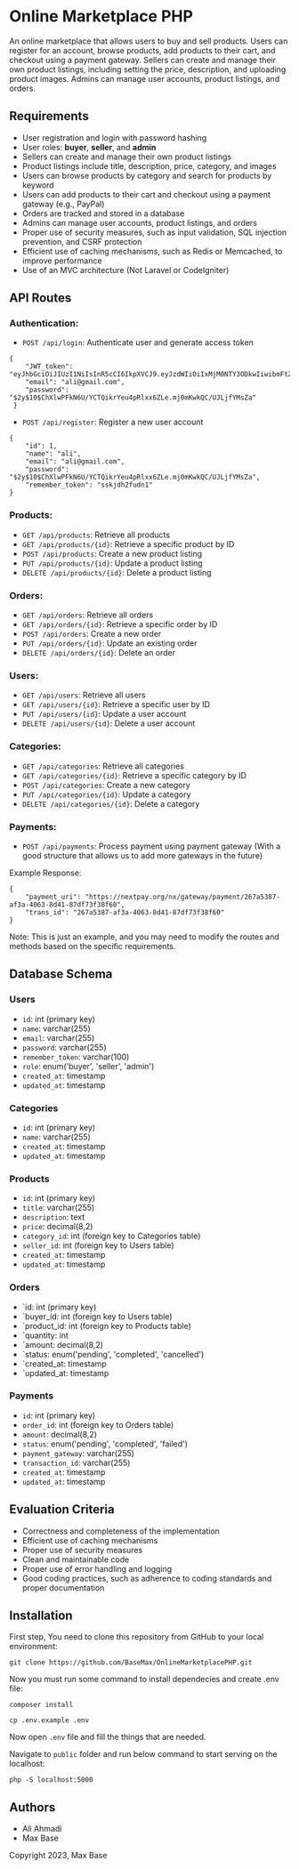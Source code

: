 # Online Marketplace PHP

An online marketplace that allows users to buy and sell products. Users can register for an account, browse products, add products to their cart, and checkout using a payment gateway. Sellers can create and manage their own product listings, including setting the price, description, and uploading product images. Admins can manage user accounts, product listings, and orders.

## Requirements

- User registration and login with password hashing
- User roles: **buyer**, **seller**, and **admin**
- Sellers can create and manage their own product listings
- Product listings include title, description, price, category, and images
- Users can browse products by category and search for products by keyword
- Users can add products to their cart and checkout using a payment gateway (e.g., PayPal)
- Orders are tracked and stored in a database
- Admins can manage user accounts, product listings, and orders
- Proper use of security measures, such as input validation, SQL injection prevention, and CSRF protection
- Efficient use of caching mechanisms, such as Redis or Memcached, to improve performance
- Use of an MVC architecture (Not Laravel or CodeIgniter)

## API Routes

### Authentication:

- `POST /api/login`: Authenticate user and generate access token

```console
{
    "JWT_token": "eyJhbGciOiJIUzI1NiIsInR5cCI6IkpXVCJ9.eyJzdWIiOiIxMjM0NTY3ODkwIiwibmFtZSI6IkpvaG4gRG9lIiwiaWF0IjoxNTE2MjM5MDIyfQ.SflKxwRJSMeKKF2QT4fwpMeJf36POk6yJV_adQssw5c",
    "email": "ali@gmail.com",
    "password": "$2y$10$ChXlwPFkN6U/YCTQikrYeu4pRlxx6ZLe.mj0mKwkQC/UJLjfYMsZa"
 }
```

- `POST /api/register`: Register a new user account

```console
{
    "id": 1,
    "name": "ali",
    "email": "ali@gmail.com",
    "password": "$2y$10$ChXlwPFkN6U/YCTQikrYeu4pRlxx6ZLe.mj0mKwkQC/UJLjfYMsZa",
    "remember_token": "sskjdh2fudn1"
}
```

### Products:

- `GET /api/products`: Retrieve all products
- `GET /api/products/{id}`: Retrieve a specific product by ID
- `POST /api/products`: Create a new product listing
- `PUT /api/products/{id}`: Update a product listing
- `DELETE /api/products/{id}`: Delete a product listing

### Orders:

- `GET /api/orders`: Retrieve all orders
- `GET /api/orders/{id}`: Retrieve a specific order by ID
- `POST /api/orders`: Create a new order
- `PUT /api/orders/{id}`: Update an existing order
- `DELETE /api/orders/{id}`: Delete an order

### Users:

- `GET /api/users`: Retrieve all users
- `GET /api/users/{id}`: Retrieve a specific user by ID
- `PUT /api/users/{id}`: Update a user account
- `DELETE /api/users/{id}`: Delete a user account

### Categories:

- `GET /api/categories`: Retrieve all categories
- `GET /api/categories/{id}`: Retrieve a specific category by ID
- `POST /api/categories`: Create a new category
- `PUT /api/categories/{id}`: Update a category
- `DELETE /api/categories/{id}`: Delete a category

### Payments:

- `POST /api/payments`: Process payment using payment gateway (With a good structure that allows us to add more gateways in the future)

Example Response:

```console
{
    "payment_uri": "https://nextpay.org/nx/gateway/payment/267a5387-af3a-4063-8d41-87df73f38f60",
    "trans_id": "267a5387-af3a-4063-8d41-87df73f38f60"
}
```

Note: This is just an example, and you may need to modify the routes and methods based on the specific requirements.

## Database Schema

### Users

- `id`: int (primary key)
- `name`: varchar(255)
- `email`: varchar(255)
- `password`: varchar(255)
- `remember_token`: varchar(100)
- `role`: enum('buyer', 'seller', 'admin')
- `created_at`: timestamp
- `updated_at`: timestamp

### Categories

- `id`: int (primary key)
- `name`: varchar(255)
- `created_at`: timestamp
- `updated_at`: timestamp

### Products

- `id`: int (primary key)
- `title`: varchar(255)
- `description`: text
- `price`: decimal(8,2)
- `category_id`: int (foreign key to Categories table)
- `seller_id`: int (foreign key to Users table)
- `created_at`: timestamp
- `updated_at`: timestamp

### Orders

- `id: int (primary key)
- `buyer_id: int (foreign key to Users table)
- `product_id: int (foreign key to Products table)
- `quantity: int
- `amount: decimal(8,2)
- `status: enum('pending', 'completed', 'cancelled')
- `created_at: timestamp
- `updated_at: timestamp

### Payments

- `id`: int (primary key)
- `order_id`: int (foreign key to Orders table)
- `amount`: decimal(8,2)
- `status`: enum('pending', 'completed', 'failed')
- `payment_gateway`: varchar(255)
- `transaction_id`: varchar(255)
- `created_at`: timestamp
- `updated_at`: timestamp

## Evaluation Criteria

- Correctness and completeness of the implementation
- Efficient use of caching mechanisms
- Proper use of security measures
- Clean and maintainable code
- Proper use of error handling and logging
- Good coding practices, such as adherence to coding standards and proper documentation

## Installation

First step, You need to clone this repository from GitHub to your local environment:

```console
git clone https://github.com/BaseMax/OnlineMarketplacePHP.git
```

Now you must run some command to install dependecies and create .env file:

```console
composer install
```
```console
cp .env.example .env
```

Now open `.env` file and fill the things that are needed.

Navigate to `public` folder and run below command to start serving on the localhost:

```console
php -S localhost:5000
```

## Authors

- Ali Ahmadi
- Max Base

Copyright 2023, Max Base

